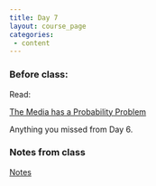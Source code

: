 ```yaml
---
title: Day 7
layout: course_page
categories:
 - content
---
```


### Before class:

Read:

[The Media has a Probability Problem](https://fivethirtyeight.com/features/the-media-has-a-probability-problem/)

Anything you missed from Day 6.

### Notes from class

[Notes](../day7notes)

